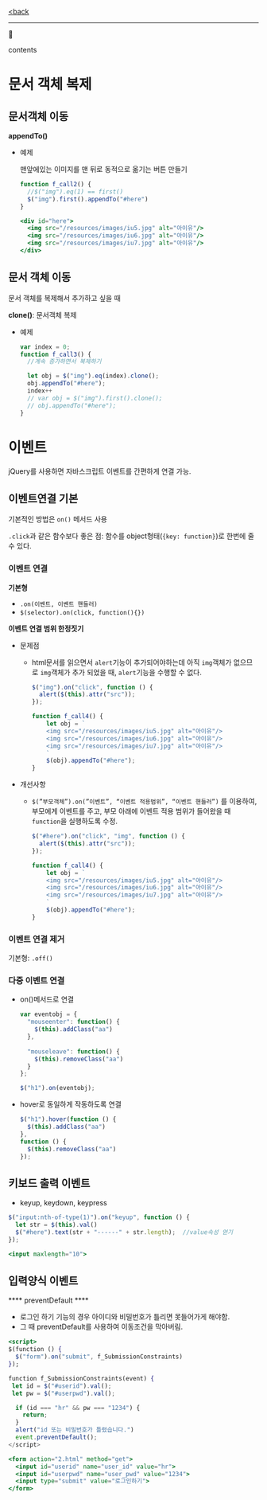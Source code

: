 [<back](https://www.notion.so/TIL-87b0cd0d402d49b5aa87ea9615304bb1?pvs=21)

---

<aside>
📄

contents

</aside>

# 문서 객체 복제

## 문서객체 이동

**appendTo()**

- 예제
    
    맨앞에있는 이미지를 맨 뒤로 동적으로 옮기는 버튼 만들기
    
    ```jsx
    function f_call2() {
      //$("img").eq(1) == first()
      $("img").first().appendTo("#here")
    }
    
    <div id="here">
      <img src="/resources/images/iu5.jpg" alt="아이유"/>
      <img src="/resources/images/iu6.jpg" alt="아이유"/>
      <img src="/resources/images/iu7.jpg" alt="아이유"/>
    </div>
    ```
    

## 문서 객체 이동

문서 객체를 복제해서 추가하고 싶을 때

**clone()**: 문서객체 복제

- 예제
    
    ```jsx
    var index = 0;
    function f_call3() {
      //계속 증가하면서 복제하기
    
      let obj = $("img").eq(index).clone();
      obj.appendTo("#here");
      index++
      // var obj = $("img").first().clone();
      // obj.appendTo("#here");
    }
    ```
    

# 이벤트

jQuery를 사용하면 자바스크립트 이벤트를 간편하게 연결 가능.

## 이벤트연결 기본

기본적인 방법은 `on()` 메서드 사용

`.click`과 같은 함수보다 좋은 점: 함수를 object형태(`{key: function}`)로 한번에 줄 수 있다.

### **이벤트 연결**

**기본형**

- `.on(이벤트, 이벤트 핸들러)`
- `$(selector).on(click, function(){})`

**이벤트 연결 범위 한정짓기**

- 문제점
    - html문서를 읽으면서 `alert`기능이 추가되어야하는데 아직 `img`객체가 없으므로 `img`객체가 추가 되었을 때, `alert`기능을 수행할 수 없다.
        
        ```jsx
        $("img").on("click", function () {
          alert($(this).attr("src"));
        });
        
        function f_call4() {
        	let obj = `
        	<img src="/resources/images/iu5.jpg" alt="아이유"/>
        	<img src="/resources/images/iu6.jpg" alt="아이유"/>
        	<img src="/resources/images/iu7.jpg" alt="아이유"/>
        	`
        	$(obj).appendTo("#here");
        }
        ```
        

- 개선사항
    - `$(”부모객체”).on(”이벤트”, “이벤트 적용범위”, “이벤트 핸들러”)` 를 이용하여, 부모에게 이벤트를 주고, 부모 아래에 이벤트 적용 범위가 들어왔을 때 `function`을 실행하도록 수정.
        
        ```jsx
        $("#here").on("click", "img", function () {
          alert($(this).attr("src"));
        });
        
        function f_call4() {
        	let obj = `
        	<img src="/resources/images/iu5.jpg" alt="아이유"/>
        	<img src="/resources/images/iu6.jpg" alt="아이유"/>
        	<img src="/resources/images/iu7.jpg" alt="아이유"/>
        	`
        	$(obj).appendTo("#here");
        }
        ```
        

### **이벤트 연결 제거**

기본형: `.off()` 

### **다중 이벤트 연결**

- on()메서드로 연결
    
    ```jsx
    var eventobj = {
      "mouseenter": function() {
        $(this).addClass("aa")
      },
      
      "mouseleave": function() {
        $(this).removeClass("aa")
      }
    };
    
    $("h1").on(eventobj);
    ```
    

- hover로 동일하게 작동하도록 연결
    
    ```jsx
    $("h1").hover(function () {
      $(this).addClass("aa")
    },
    function () {
      $(this).removeClass("aa")
    });
    ```
    

## 키보드 출력 이벤트

- keyup, keydown, keypress

```jsx
$("input:nth-of-type(1)").on("keyup", function () {
  let str = $(this).val()
  $("#here").text(str + "------" + str.length);  //value속성 얻기
});

<input maxlength="10">
```

## 입력양식 이벤트

**** preventDefault ****

- 로그인 하기 기능의 경우 아이디와 비밀번호가 틀리면 못들어가게 해야함.
- 그 때 preventDefault를 사용하여 이동조건을 막아버림.

```jsx
<script>
$(function () {
  $("form").on("submit", f_SubmissionConstraints)
});

function f_SubmissionConstraints(event) {
 let id = $("#userid").val();
 let pw = $("#userpwd").val();

  if (id === "hr" && pw === "1234") {
    return;
  }
  alert("id 또는 비밀번호가 틀렸습니다.")
  event.preventDefault();
</script>

<form action="2.html" method="get">
  <input id="userid" name="user_id" value="hr">
  <input id="userpwd" name="user_pwd" value="1234">
  <input type="submit" value="로그인하기">
</form>
```